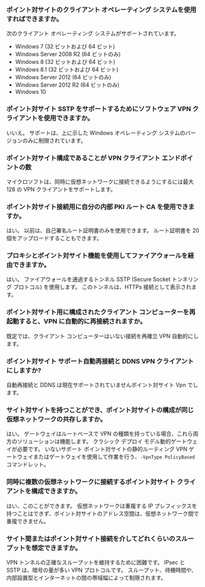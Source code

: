 ### <a name="what-client-operating-systems-can-i-use-with-point-to-site"></a>ポイント対サイトのクライアント オペレーティング システムを使用すればできますか。

次のクライアント オペレーティング システムがサポートされています。

* Windows 7 (32 ビットおよび 64 ビット)
* Windows Server 2008 R2 (64 ビットのみ)
* Windows 8 (32 ビットおよび 64 ビット)
* Windows 8.1 (32 ビットおよび 64 ビット)
* Windows Server 2012 (64 ビットのみ)
* Windows Server 2012 R2 (64 ビットのみ)
* Windows 10

### <a name="can-i-use-any-software-vpn-client-for-point-to-site-that-supports-sstp"></a>ポイント対サイト SSTP をサポートするためにソフトウェア VPN クライアントを使用できますか。

いいえ。 サポートは、上に示した Windows オペレーティング システムのバージョンのみに制限されています。

### <a name="how-many-vpn-client-endpoints-can-i-have-in-my-point-to-site-configuration"></a>ポイント対サイト構成であることが VPN クライアント エンドポイントの数

マイクロソフトは、同時に仮想ネットワークに接続できるようにするには最大 128 の VPN クライアントをサポートします。

### <a name="can-i-use-my-own-internal-pki-root-ca-for-point-to-site-connectivity"></a>ポイント対サイト接続用に自分の内部 PKI ルート CA を使用できますか。

はい。 以前は、自己署名ルート証明書のみを使用できます。 ルート証明書を 20 個をアップロードすることもできます。

### <a name="can-i-traverse-proxies-and-firewalls-using-point-to-site-capability"></a>プロキシとポイント対サイト機能を使用してファイアウォールを経由できますか。

はい。 ファイアウォールを通過するトンネル SSTP (Secure Socket トンネリング プロトコル) を使用します。 このトンネルは、HTTPs 接続として表示されます。

### <a name="if-i-restart-a-client-computer-configured-for-point-to-site-will-the-vpn-automatically-reconnect"></a>ポイント対サイト用に構成されたクライアント コンピューターを再起動すると、VPN に自動的に再接続されますか。

既定では、クライアント コンピューターはいない接続を再確立 VPN 自動的にします。

### <a name="does-point-to-site-support-auto-reconnect-and-ddns-on-the-vpn-clients"></a>ポイント対サイト サポート自動再接続と DDNS VPN クライアントにしますか?

自動再接続と DDNS は現在サポートされていませんポイント対サイト Vpn でします。

### <a name="can-i-have-site-to-site-and-point-to-site-configurations-coexist-for-the-same-virtual-network"></a>サイト対サイトを持つことができ、ポイント対サイトの構成が同じ仮想ネットワークの共存しますか。

はい。 ゲートウェイはルートベースで VPN の種類を持っている場合、これら両方のソリューションは機能します。 クラシック デプロイ モデル動的ゲートウェイが必要です。 いないサポート ポイント対サイトの静的ルーティング VPN ゲートウェイまたはゲートウェイを使用して作業を行う、`-VpnType PolicyBased`コマンドレット。

### <a name="can-i-configure-a-point-to-site-client-to-connect-to-multiple-virtual-networks-at-the-same-time"></a>同時に複数の仮想ネットワークに接続するポイント対サイト クライアントを構成できますか。

はい、このことができます。 仮想ネットワークは重複する IP プレフィックスを持つことはできず、ポイント対サイトのアドレス空間は、仮想ネットワーク間で重複できません。

### <a name="how-much-throughput-can-i-expect-through-site-to-site-or-point-to-site-connections"></a>サイト間またはポイント対サイト接続を介してどれくらいのスループットを想定できますか。

VPN トンネルの正確なスループットを維持するために困難です。 IPsec と SSTP は、暗号の量が多い VPN プロトコルです。 スループット、待機時間や、内部設置型とインターネットの間の帯域幅によって制限されます。